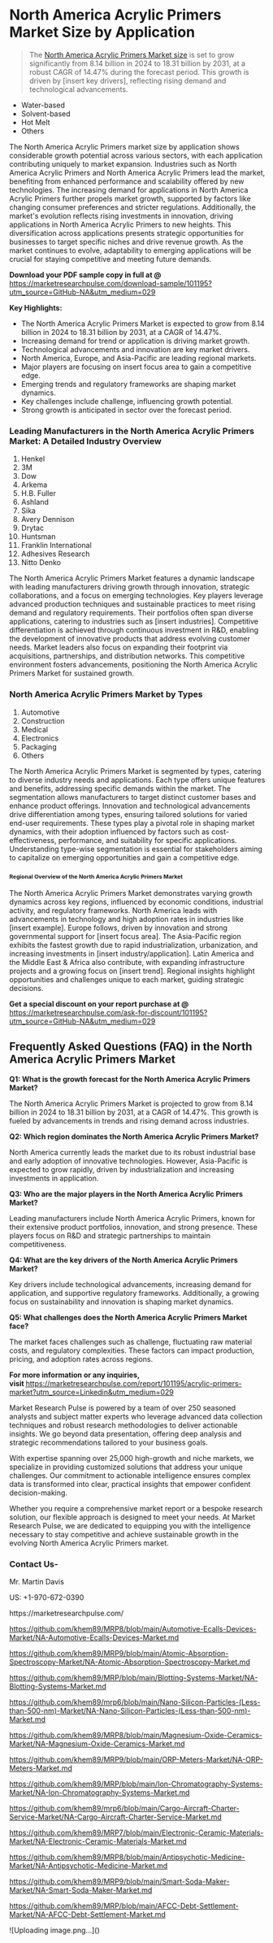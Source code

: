 <h1>North America Acrylic Primers Market&nbsp;Size by Application</h1><blockquote><p>The <a href="https://marketresearchpulse.com/download-sample/101195?utm_source=GitHub-NA&amp;utm_medium=029">North America Acrylic Primers Market size</a> is set to grow significantly from 8.14 billion in 2024 to 18.31 billion by 2031, at a robust CAGR of 14.47% during the forecast period. This growth is driven by [insert key drivers], reflecting rising demand and technological advancements.</p></blockquote><ul><li>Water-based<li> Solvent-based<li> Hot Melt<li> Others</li></ul><p>The North America Acrylic Primers market size by application shows considerable growth potential across various sectors, with each application contributing uniquely to market expansion. Industries such as North America Acrylic Primers and North America Acrylic Primers lead the market, benefiting from enhanced performance and scalability offered by new technologies. The increasing demand for applications in North America Acrylic Primers further propels market growth, supported by factors like changing consumer preferences and stricter regulations. Additionally, the market's evolution reflects rising investments in innovation, driving applications in North America Acrylic Primers to new heights. This diversification across applications presents strategic opportunities for businesses to target specific niches and drive revenue growth. As the market continues to evolve, adaptability to emerging applications will be crucial for staying competitive and meeting future demands.</p><p><strong>Download your PDF sample copy in full at @ </strong><a href="https://marketresearchpulse.com/download-sample/101195?utm_source=GitHub-NA&amp;utm_medium=029">https://marketresearchpulse.com/download-sample/101195?utm_source=GitHub-NA&amp;utm_medium=029</a></p><p><strong>Key Highlights: </strong></p><ul><li>The North America Acrylic Primers Market is expected to grow from 8.14 billion in 2024 to 18.31 billion by 2031, at a CAGR of 14.47%.</li><li>Increasing demand for trend or application is driving market growth.</li><li>Technological advancements and innovation are key market drivers.</li><li>North America, Europe, and Asia-Pacific are leading regional markets.</li><li>Major players are focusing on insert focus area to gain a competitive edge.</li><li>Emerging trends and regulatory frameworks are shaping market dynamics.</li><li>Key challenges include challenge, influencing growth potential.</li><li>Strong growth is anticipated in sector over the forecast period.</li></ul><h3>Leading Manufacturers in the North America Acrylic Primers Market: A Detailed Industry Overview</h3><ol><li>Henkel</li><li>3M</li><li>Dow</li><li>Arkema</li><li>H.B. Fuller</li><li>Ashland</li><li>Sika</li><li>Avery Dennison</li><li>Drytac</li><li>Huntsman</li><li>Franklin International</li><li>Adhesives Research</li><li>Nitto Denko</li></ol><div class="flex max-w-full flex-col flex-grow"><div class="min-h-8 text-message flex w-full flex-col items-end gap-2 whitespace-normal break-words [.text-message+&amp;]:mt-5" dir="auto" data-message-author-role="assistant" data-message-id="fd8432e4-4910-450d-b182-61b7bfb0a01f" data-message-model-slug="gpt-4o"><div class="flex w-full flex-col gap-1 empty:hidden first:pt-[3px]"><div class="markdown prose w-full break-words dark:prose-invert light"><p>The North America Acrylic Primers Market features a dynamic landscape with leading manufacturers driving growth through innovation, strategic collaborations, and a focus on emerging technologies. Key players leverage advanced production techniques and sustainable practices to meet rising demand and regulatory requirements. Their portfolios often span diverse applications, catering to industries such as [insert industries]. Competitive differentiation is achieved through continuous investment in R&amp;D, enabling the development of innovative products that address evolving customer needs. Market leaders also focus on expanding their footprint via acquisitions, partnerships, and distribution networks. This competitive environment fosters advancements, positioning the North America Acrylic Primers Market for sustained growth.</p></div></div></div></div><h3>North America Acrylic Primers Market by Types</h3><ol><li>Automotive<li> Construction<li> Medical<li> Electronics<li> Packaging<li> Others</li></ol><div class="flex max-w-full flex-col flex-grow"><div class="min-h-8 text-message flex w-full flex-col items-end gap-2 whitespace-normal break-words [.text-message+&amp;]:mt-5" dir="auto" data-message-author-role="assistant" data-message-id="084470be-0bb7-4664-bddf-5156b4f41249" data-message-model-slug="gpt-4o-mini"><div class="flex w-full flex-col gap-1 empty:hidden first:pt-[3px]"><div class="markdown prose w-full break-words dark:prose-invert light"><p>The North America Acrylic Primers Market is segmented by types, catering to diverse industry needs and applications. Each type offers unique features and benefits, addressing specific demands within the market. The segmentation allows manufacturers to target distinct customer bases and enhance product offerings. Innovation and technological advancements drive differentiation among types, ensuring tailored solutions for varied end-user requirements. These types play a pivotal role in shaping market dynamics, with their adoption influenced by factors such as cost-effectiveness, performance, and suitability for specific applications. Understanding type-wise segmentation is essential for stakeholders aiming to capitalize on emerging opportunities and gain a competitive edge.</p></div></div></div></div><h3><span style="font-size: 11px;">Regional Overview of the North America Acrylic Primers Market</span></h3><div class="flex max-w-full flex-col flex-grow"><div class="min-h-8 text-message flex w-full flex-col items-end gap-2 whitespace-normal break-words [.text-message+&amp;]:mt-5" dir="auto" data-message-author-role="assistant" data-message-id="e9038762-ce64-4e30-91c9-9bd413514231" data-message-model-slug="gpt-4o-mini"><div class="flex w-full flex-col gap-1 empty:hidden first:pt-[3px]"><div class="markdown prose w-full break-words dark:prose-invert light"><p>The North America Acrylic Primers Market demonstrates varying growth dynamics across key regions, influenced by economic conditions, industrial activity, and regulatory frameworks. North America leads with advancements in technology and high adoption rates in industries like [insert example]. Europe follows, driven by innovation and strong governmental support for [insert focus area]. The Asia-Pacific region exhibits the fastest growth due to rapid industrialization, urbanization, and increasing investments in [insert industry/application]. Latin America and the Middle East &amp; Africa also contribute, with expanding infrastructure projects and a growing focus on [insert trend]. Regional insights highlight opportunities and challenges unique to each market, guiding strategic decisions.</p></div></div></div></div><p><strong>Get a special discount on your report purchase at @ </strong><a href="https://marketresearchpulse.com/ask-for-discount/101195?utm_source=GitHub-NA&amp;utm_medium=029">https://marketresearchpulse.com/ask-for-discount/101195?utm_source=GitHub-NA&amp;utm_medium=029</a></p><h2>Frequently Asked Questions (FAQ) in the North America Acrylic Primers Market</h2><p><strong>Q1: What is the growth forecast for the North America Acrylic Primers Market?</strong></p><p>The North America Acrylic Primers Market is projected to grow from 8.14 billion in 2024 to 18.31 billion by 2031, at a CAGR of 14.47%. This growth is fueled by advancements in trends and rising demand across industries.</p><p><strong>Q2: Which region dominates the North America Acrylic Primers Market?</strong></p><p>North America currently leads the market due to its robust industrial base and early adoption of innovative technologies. However, Asia-Pacific is expected to grow rapidly, driven by industrialization and increasing investments in application.</p><p><strong>Q3: Who are the major players in the North America Acrylic Primers Market?</strong></p><p>Leading manufacturers include North America Acrylic Primers, known for their extensive product portfolios, innovation, and strong presence. These players focus on R&amp;D and strategic partnerships to maintain competitiveness.</p><p><strong>Q4: What are the key drivers of the North America Acrylic Primers Market?</strong></p><p>Key drivers include technological advancements, increasing demand for application, and supportive regulatory frameworks. Additionally, a growing focus on sustainability and innovation is shaping market dynamics.</p><p><strong>Q5: What challenges does the North America Acrylic Primers Market face?</strong></p><p>The market faces challenges such as challenge, fluctuating raw material costs, and regulatory complexities. These factors can impact production, pricing, and adoption rates across regions.</p><p><strong>For more information or any inquiries, visit&nbsp;</strong><a href="https://marketresearchpulse.com/report/101195/acrylic-primers-market?utm_source=Linkedin&utm_medium=029">https://marketresearchpulse.com/report/101195/acrylic-primers-market?utm_source=Linkedin&utm_medium=029</a></p><p>Market Research Pulse is powered by a team of over 250 seasoned analysts and subject matter experts who leverage advanced data collection techniques and robust research methodologies to deliver actionable insights. We go beyond data presentation, offering deep analysis and strategic recommendations tailored to your business goals.</p><p>With expertise spanning over 25,000 high-growth and niche markets, we specialize in providing customized solutions that address your unique challenges. Our commitment to actionable intelligence ensures complex data is transformed into clear, practical insights that empower confident decision-making.</p><p>Whether you require a comprehensive market report or a bespoke research solution, our flexible approach is designed to meet your needs. At Market Research Pulse, we are dedicated to equipping you with the intelligence necessary to stay competitive and achieve sustainable growth in the evolving North America Acrylic Primers market.</p><h3><strong>Contact Us-</strong></h3><p>Mr. Martin Davis</p><p>US: +1-970-672-0390</p><p>https://marketresearchpulse.com/</p><p><a href="https://github.com/khem89/MRP8/blob/main/Automotive-Ecalls-Devices-Market/NA-Automotive-Ecalls-Devices-Market.md">https://github.com/khem89/MRP8/blob/main/Automotive-Ecalls-Devices-Market/NA-Automotive-Ecalls-Devices-Market.md</a></p><p><a href="https://github.com/khem89/MRP9/blob/main/Atomic-Absorption-Spectroscopy-Market/NA-Atomic-Absorption-Spectroscopy-Market.md">https://github.com/khem89/MRP9/blob/main/Atomic-Absorption-Spectroscopy-Market/NA-Atomic-Absorption-Spectroscopy-Market.md</a></p><p><a href="https://github.com/khem89/MRP/blob/main/Blotting-Systems-Market/NA-Blotting-Systems-Market.md">https://github.com/khem89/MRP/blob/main/Blotting-Systems-Market/NA-Blotting-Systems-Market.md</a></p><p><a href="https://github.com/khem89/mrp6/blob/main/Nano-Silicon-Particles-(Less-than-500-nm)-Market/NA-Nano-Silicon-Particles-(Less-than-500-nm)-Market.md">https://github.com/khem89/mrp6/blob/main/Nano-Silicon-Particles-(Less-than-500-nm)-Market/NA-Nano-Silicon-Particles-(Less-than-500-nm)-Market.md</a></p><p><a href="https://github.com/khem89/MRP8/blob/main/Magnesium-Oxide-Ceramics-Market/NA-Magnesium-Oxide-Ceramics-Market.md">https://github.com/khem89/MRP8/blob/main/Magnesium-Oxide-Ceramics-Market/NA-Magnesium-Oxide-Ceramics-Market.md</a></p><p><a href="https://github.com/khem89/MRP9/blob/main/ORP-Meters-Market/NA-ORP-Meters-Market.md">https://github.com/khem89/MRP9/blob/main/ORP-Meters-Market/NA-ORP-Meters-Market.md</a></p><p><a href="https://github.com/khem89/MRP/blob/main/Ion-Chromatography-Systems-Market/NA-Ion-Chromatography-Systems-Market.md">https://github.com/khem89/MRP/blob/main/Ion-Chromatography-Systems-Market/NA-Ion-Chromatography-Systems-Market.md</a></p><p><a href="https://github.com/khem89/mrp6/blob/main/Cargo-Aircraft-Charter-Service-Market/NA-Cargo-Aircraft-Charter-Service-Market.md">https://github.com/khem89/mrp6/blob/main/Cargo-Aircraft-Charter-Service-Market/NA-Cargo-Aircraft-Charter-Service-Market.md</a></p><p><a href="https://github.com/khem89/MRP7/blob/main/Electronic-Ceramic-Materials-Market/NA-Electronic-Ceramic-Materials-Market.md">https://github.com/khem89/MRP7/blob/main/Electronic-Ceramic-Materials-Market/NA-Electronic-Ceramic-Materials-Market.md</a></p><p><a href="https://github.com/khem89/MRP8/blob/main/Antipsychotic-Medicine-Market/NA-Antipsychotic-Medicine-Market.md">https://github.com/khem89/MRP8/blob/main/Antipsychotic-Medicine-Market/NA-Antipsychotic-Medicine-Market.md</a></p><p><a href="https://github.com/khem89/MRP9/blob/main/Smart-Soda-Maker-Market/NA-Smart-Soda-Maker-Market.md">https://github.com/khem89/MRP9/blob/main/Smart-Soda-Maker-Market/NA-Smart-Soda-Maker-Market.md</a></p><p><a href="https://github.com/khem89/MRP/blob/main/AFCC-Debt-Settlement-Market/NA-AFCC-Debt-Settlement-Market.md">https://github.com/khem89/MRP/blob/main/AFCC-Debt-Settlement-Market/NA-AFCC-Debt-Settlement-Market.md</a></p>
![Uploading image.png…]()
